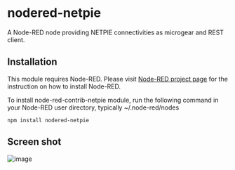 # nodered-netpie
A Node-RED node providing NETPIE connectivities as microgear and REST client.

## Installation
This module requires Node-RED. Please visit [Node-RED project page](https://nodered.org) for the instruction on how to install Node-RED.

To install node-red-contrib-netpie module, run the following command in your Node-RED user directory, typically ~/.node-red/nodes
```
npm install nodered-netpie
```

## Screen shot
![image](https://github.com/chavee/nodered-netpie/blob/master/docs/images/screen.png)
